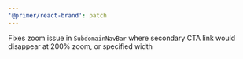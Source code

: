 ```yaml
---
'@primer/react-brand': patch
---
```


Fixes zoom issue in `SubdomainNavBar` where secondary CTA link would disappear at 200% zoom, or specified width
